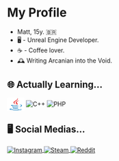 # My Profile

- Matt, 15y. 🇧🇷
- 🖥 - Unreal Engine Developer.
- ☕️ - Coffee lover.
- 🕰 Writing Arcanian into the Void.

## 🌐 Actually Learning...

<div style="display: inline_block">
  <img align="center" alt="Java" height="30" width="40" src="https://raw.githubusercontent.com/devicons/devicon/master/icons/java/java-original.svg">
<img align="center" alt="C++" height="30" width="40" src="https://upload.wikimedia.org/wikipedia/commons/1/18/ISO_C%2B%2B_Logo.svg">
  <img align="center" alt="PHP" height="30" width="40" src="https://upload.wikimedia.org/wikipedia/commons/thumb/2/27/PHP-logo.svg/800px-PHP-logo.svg.png">

</div>

## 🖥️ Social Medias...
<div style="display: inline_block">
  <a href="https://www.instagram.com/ds._.mat" target="_blank">
    <img align="center" alt="Instagram" height="30" width="30" src="https://upload.wikimedia.org/wikipedia/commons/e/e7/Instagram_logo_2016.svg">
  </a>
    <a href="https://steamcommunity.com/id/escolhendo" target="_blank">
    <img align="center" alt="Steam" height="30" width="40" src="https://upload.wikimedia.org/wikipedia/commons/8/83/Steam_icon_logo.svg">
   <a href="https://www.reddit.com/user/escolhendo/" target="_blank">
    <img align="center" alt="Reddit" height="30" width="30" src="https://upload.wikimedia.org/wikipedia/en/thumb/b/bd/Reddit_Logo_Icon.svg/220px-Reddit_Logo_Icon.svg.png">
  </a>
</div>
<br>
